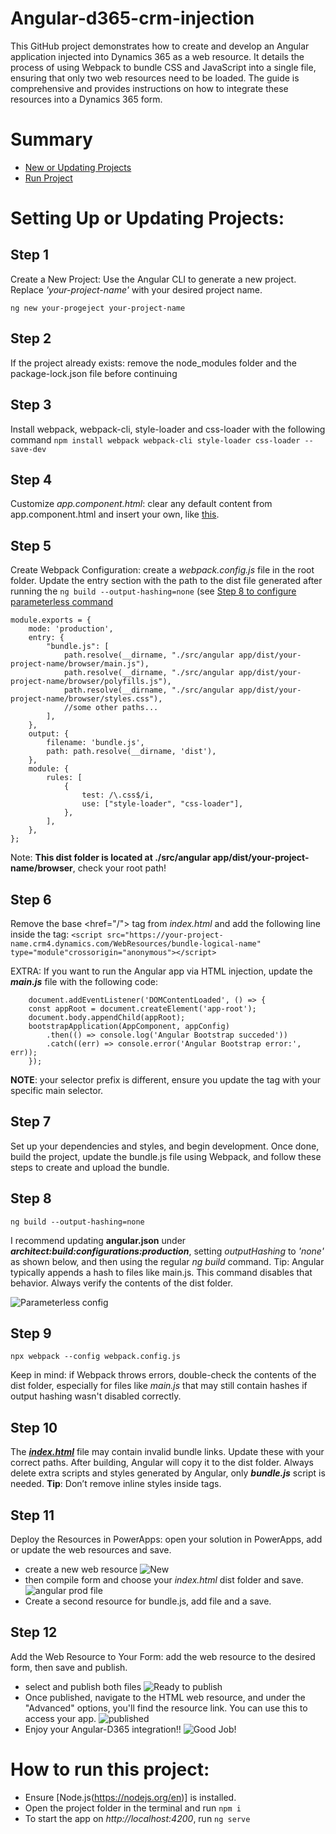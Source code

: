 # Angular-d365-crm-injection
This GitHub project demonstrates how to create and develop an Angular application injected into Dynamics 365 as a web resource. It details the process of using Webpack to bundle CSS and JavaScript into a single file, ensuring that only two web resources need to be loaded. The guide is comprehensive and provides instructions on how to integrate these resources into a Dynamics 365 form.

# Summary
- [New or Updating Projects](#newupdate-project-steps)
- [Run Project](#how-to-run-this-project)

# Setting Up or Updating Projects:

## Step 1
Create a New Project: Use the Angular CLI to generate a new project. Replace *'your-project-name'* with your desired project name.
```
ng new your-progeject your-project-name
```

## Step 2
If the project already exists: remove the node_modules folder and the package-lock.json file before continuing

## Step 3
Install webpack, webpack-cli, style-loader and css-loader with the following command
```npm install webpack webpack-cli style-loader css-loader --save-dev```

## Step 4
Customize *app.component.html*: clear any default content from app.component.html and insert your own, like [this](./src/angular%20app/src/app/app.component.html).

## Step 5 
Create Webpack Configuration: create a *webpack.config.js* file in the root folder. Update the entry section with the path to the dist file generated after running the ```ng build --output-hashing=none``` (see [Step 8 to configure parameterless command](#step-8)

	module.exports = {
		mode: 'production',
		entry: {
			"bundle.js": [
				path.resolve(__dirname, "./src/angular app/dist/your-project-name/browser/main.js"),
				path.resolve(__dirname, "./src/angular app/dist/your-project-name/browser/polyfills.js"),
				path.resolve(__dirname, "./src/angular app/dist/your-project-name/browser/styles.css"),
				//some other paths...
			],
		},
		output: {
			filename: 'bundle.js',
			path: path.resolve(__dirname, 'dist'),
		},
		module: {
			rules: [
				{
					test: /\.css$/i,
					use: ["style-loader", "css-loader"],
				},
			],
		},
	};
Note: **This dist folder is located at ./src/angular app/dist/your-project-name/browser**, check your root path!

## Step 6
Remove the base <href="/"> tag from *index.html* and add the following line inside the <head> tag: 
```<script src="https://your-project-name.crm4.dynamics.com/WebResources/bundle-logical-name" type="module"crossorigin="anonymous"></script>```

EXTRA: If you want to run the Angular app via HTML injection, update the ***main.js*** file with the following code:
			 
		document.addEventListener('DOMContentLoaded', () => {			  
		const appRoot = document.createElement('app-root');
		document.body.appendChild(appRoot);
		bootstrapApplication(AppComponent, appConfig)
			.then(() => console.log('Angular Bootstrap succeded'))
			.catch((err) => console.error('Angular Bootstrap error:', err));
		});
			 
**NOTE**: your selector prefix is different, ensure you update the tag with your specific main selector.	

## Step 7 
Set up your dependencies and styles, and begin development. Once done, build the project, update the bundle.js file using Webpack, and follow these steps to create and upload the bundle.

## Step 8
```ng build --output-hashing=none```

I recommend updating **angular.json** under ***architect:build:configurations:production***, setting *outputHashing* to *'none'* as shown below, and then using the regular *ng build* command.
Tip: Angular typically appends a hash to files like main.js. This command disables that behavior. Always verify the contents of the dist folder.

![Parameterless config](./img/step8.png) 

## Step 9
```npx webpack --config webpack.config.js```

Keep in mind: if Webpack throws errors, double-check the contents of the dist folder, especially for files like *main.js* that may still contain hashes if output hashing wasn't disabled correctly.

## Step 10
The [***index.html***](./src/angular%20app/src/index.html) file may contain invalid bundle links. 
Update these with your correct paths.
After building, Angular will copy it to the dist folder. Always delete extra scripts and styles generated by Angular, only ***bundle.js*** script is needed.
**Tip**: Don’t remove inline styles inside <style>...</style> tags.

## Step 11
Deploy the Resources in PowerApps: open your solution in PowerApps, add or update the web resources and save.
- create a new web resource ![New](./img/step11_new.png)
- then compile form and choose your *index.html* dist folder and save. ![angular prod file](./img/step11_new_sidebar.png)
- Create a second resource for bundle.js, add file and a save.

## Step 12
Add the Web Resource to Your Form: add the web resource to the desired form, then save and publish.

- select and publish both files ![Ready to publish](./img/step12_select_publish.png)
- Once published, navigate to the HTML web resource, and under the "Advanced" options, you'll find the resource link. You can use this to access your app. ![published](/img/step12.png)
- Enjoy your Angular-D365 integration!!
  ![Good Job!](/img/step12_check.png)

# How to run this project:
- Ensure [Node.js(https://nodejs.org/en)] is installed.
- Open the project folder in the terminal and run ```npm i```	
-  To start the app on *http://localhost:4200*, run  ```ng serve```

